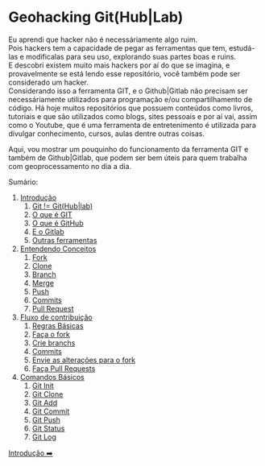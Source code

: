 # Geohacking Git(Hub|Lab)

Eu aprendi que hacker não é necessáriamente algo ruim.  
Pois hackers tem a capacidade de pegar as ferramentas que tem, estudá-las e modificalas para seu uso, explorando suas partes boas e ruins.  
E descobri existem muito mais hackers por aí do que se imagina, e provavelmente se está lendo esse repositório, você também pode ser considerado um hacker.  
Considerando isso a ferramenta GIT, e o Github|Gitlab não precisam ser necessáriamente utilizados para programação e/ou compartilhamento de código. Há hoje muitos repositórios que possuem conteúdos como livros, tutoriais e que são utilizados como blogs, sites pessoais e por aí vai, assim como o Youtube, que é uma ferramenta de entretenimento é utilizada para divulgar conhecimento, cursos, aulas dentre outras coisas.

Aqui, vou mostrar um pouquinho do funcionamento da ferramenta GIT e também de Github|Gitlab, que podem ser bem úteis para quem trabalha com geoprocessamento no dia a dia.

Sumário:

1. [Introdução](./Intro.md)
   1. [Git != Git(Hub|lab)](./Intro.md#git--githublab)
   2. [O que é GIT](./Intro.md#o-que-é-git)
   3. [O que é GitHub](./Intro.md#o-que-é-github)
   4. [E o Gitlab](./Intro.md#e-o-gitlab)
   5. [Outras ferramentas](./Intro.md#outras-ferramentas)
2. [Entendendo Conceitos](./Entendendo_Conceitos.md)  
   1. [Fork](./Entendendo_Conceitos.md#Fork)  
   2. [Clone](./Entendendo_Conceitos.md#Clone)  
   3. [Branch](./Entendendo_Conceitos.md#Branch)  
   4. [Merge](./Entendendo_Conceitos.md#Merge)  
   5. [Push](./Entendendo_Conceitos.md#Push)  
   6. [Commits](./Entendendo_Conceitos.md#Commits)  
   7. [Pull Request](./Entendendo_Conceitos.md#Pull-Request)
3. [Fluxo de contribuição](./Fluxo_de_contribuicao.md)
   1. [Regras Básicas](./Fluxo_de_contribuicao.md#regras-basicas)  
   2. [Faça o fork](./Fluxo_de_contribuicao.md#Faça-o-fork-do-projeto)  
   3. [Crie branchs](./Fluxo_de_contribuicao.md#Crie-branchs)  
   4. [Commits](./Fluxo_de_contribuicao.md#Commits)  
   5. [Envie as alterações para o fork](Fluxo_de_contribuicao.md#Envie-as-alterações-para-o-fork)  
   6. [Faça Pull Requests](./Fluxo_de_contribuicao.md#Faça-Pull-Requests)  
4. [Comandos Básicos](./Comandos_git.md)
   1. [Git Init](./Comandos_git.md#Git-Init)
   2. [Git Clone](./Comandos_git.md#Git-Clone)
   3. [Git Add](./Comandos_git.md#Git-Add)
   4. [Git Commit](./Comandos_git.md#Git-Commit)
   5. [Git Push](./Comandos_git.md#Git-Push)
   6. [Git Status](./Comandos_git.md#Git-Status)
   7. [Git Log](./Comandos_git.md#Git-Log)

[Introdução ➡️](./Intro.md)
